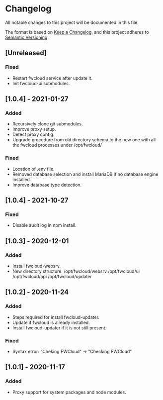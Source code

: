 # Changelog
All notable changes to this project will be documented in this file.

The format is based on [Keep a Changelog](https://keepachangelog.com/en/1.0.0/),
and this project adheres to [Semantic Versioning](https://semver.org/spec/v2.0.0.html).

## [Unreleased]
### Fixed
- Restart fwcloud service after update it.
- Init fwcloud-ui submodules.


## [1.0.4] - 2021-01-27
### Added
- Recursively clone git submodules.
- Improve proxy setup.
- Detect proxy config.
- Upgrade procedure from old directory schema to the new one with all the fwcloud processes under /opt/fwcloud/

### Fixed
- Location of .env file.
- Removed database selection and install MariaDB if no database engine installed. 
- Improve database type detection.

## [1.0.4] - 2021-10-27
### Fixed
- Disable audit log in npm install.

## [1.0.3] - 2020-12-01
### Added
- Install fwcloud-websrv.
- New directory structure:
    /opt/fwcloud/websrv
    /opt/fwcloud/ui
    /opt/fwcloud/api
    /opt/fwcloud/updater

## [1.0.2] - 2020-11-24
### Added
- Steps required for install fwcloud-updater.
- Update if fwcloud is already installed.
- Install fwcloud-updater if it is not still present.

### Fixed
- Syntax error: "Cheking FWCloud" -> "Checking FWCloud"

## [1.0.1] - 2020-11-17
### Added
- Proxy support for system packages and node modules.
